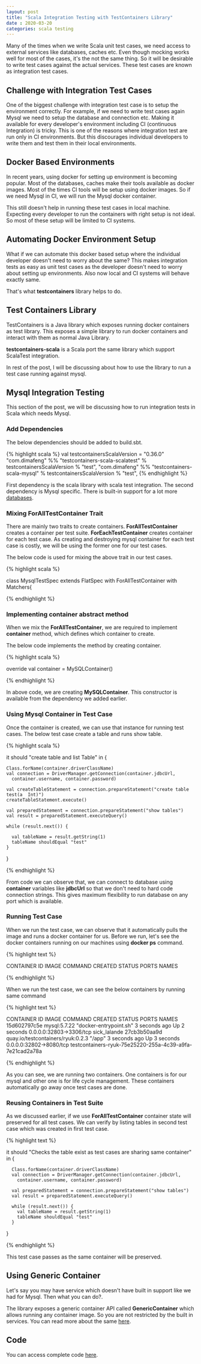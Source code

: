 ```yaml
---
layout: post
title: "Scala Integration Testing with TestContainers Library"
date : 2020-03-20
categories: scala testing
---
```

Many of the times when we write Scala unit test cases, we need access to external services like databases, caches etc. Even though mocking works well for most of the cases, it's the not the same thing. So it will be desirable to write test cases against the actual services. These test cases are known as integration test cases.

## Challenge with Integration Test Cases
One of the biggest challenge with integration test case is to setup the environment correctly. For example, if we need to write test cases again Mysql we need to setup the database and connection etc. Making it available for every developer's environment including CI (continuous Integration) is tricky. This is one of the reasons where integration test are run only in CI environments. But this discourages individual developers to write them and test them in their local environments.

## Docker Based Environments
In recent years, using docker for setting up environment is becoming popular. Most of the databases, caches make their tools available as docker images. Most of the times CI tools will be setup using docker images. So if we need Mysql in CI, we will run the Mysql docker container. 

This still doesn't help in running these test cases in local machine. Expecting every developer to run the containers with right setup is not ideal. So most of these setup will be limited to CI systems. 

## Automating Docker Environment Setup

What if we can automate this docker based setup where the individual developer doesn't need to worry about the same? This makes integration tests as easy as unit test cases as the developer doesn't need to worry about setting up environments. Also now local and CI systems will behave exactly same. 

That's what **testcontainers** library helps to do. 

## Test Containers Library

TestContainers is a Java library which exposes running docker containers as test library. This exposes a simple library to run docker containers and interact with them as normal Java Library.

**testcontainers-scala** is a Scala port the same library which support ScalaTest integration.

In rest of the post, I will be discussing about how to use the library to run a test case running against mysql.


## Mysql Integration Testing

This section of the post, we will be discussing how to run integration tests in Scala which needs Mysql.

### Add Dependencies

The below dependencies should be added to build.sbt.

{% highlight scala %}
val testcontainersScalaVersion = "0.36.0"
"com.dimafeng" %% "testcontainers-scala-scalatest" % testcontainersScalaVersion % "test",
"com.dimafeng" %% "testcontainers-scala-mysql" % testcontainersScalaVersion % "test",
{% endhighlight %}

First dependency is the scala library with scala test integration. The second dependency is Mysql specific. There is built-in support for a lot more [databases](https://www.testcontainers.org/modules/databases/).

### Mixing ForAllTestContainer Trait

There are mainly two traits to create containers. **ForAllTestContainer** creates a container per test suite. **ForEachTestContainer** creates container for each test case. As creating and destroying mysql container for each test case is costly, we will be using the former one for our test cases.

The below code is used for mixing the above trait in our test cases.

{% highlight scala %}

class MysqlTestSpec extends FlatSpec with ForAllTestContainer  with Matchers{

{% endhighlight %}

### Implementing container abstract method

When we mix the **ForAllTestContainer**, we are required to implement **container** method, which defines which container to create.

The below code implements the method by creating container.

{% highlight scala %}

override val container = MySQLContainer()

{% endhighlight %}

In above code, we are creating **MySQLContainer**. This constructor is available from the dependency we added earlier.


### Using Mysql Container in Test Case

Once the container is created, we can use that instance for running test cases. The below test case create a table and runs show table.

{% highlight scala %}

 it should "create table and list Table" in {

    Class.forName(container.driverClassName)
    val connection = DriverManager.getConnection(container.jdbcUrl,
      container.username, container.password)

    val createTableStatement = connection.prepareStatement("create table test(a  Int)")
    createTableStatement.execute()

    val preparedStatement = connection.prepareStatement("show tables")
    val result = preparedStatement.executeQuery()

    while (result.next()) {

      val tableName = result.getString(1)
      tableName shouldEqual "test"
    }
  }

{% endhighlight %}

From code we can observe that, we can connect to database using **container** variables like **jdbcUrl** so that we don't need to hard code connection strings. This gives maximum flexibility to run database on any port which is available.

### Running Test Case

When we run the test case, we can observe that it automatically pulls the image and runs a docker container for us. Before we run, let's see the docker containers running on our machines using **docker ps** command.

{% highlight text %}

CONTAINER ID        IMAGE               COMMAND             CREATED             STATUS              PORTS               NAMES

{% endhighlight %}


When we run the test case, we can see the below containers by running same command

{% highlight text %}

CONTAINER ID        IMAGE                               COMMAND                  CREATED             STATUS              PORTS                     NAMES
15d602797c5e        mysql:5.7.22                        "docker-entrypoint.sh"   3 seconds ago       Up 2 seconds        0.0.0.0:32803->3306/tcp   sick_lalande
27cb3b50aa9d        quay.io/testcontainers/ryuk:0.2.3   "/app"                   3 seconds ago       Up 3 seconds        0.0.0.0:32802->8080/tcp   testcontainers-ryuk-75e25220-255a-4c39-a9fa-7e21cad2a78a

{% endhighlight %}

As you can see, we are running two containers. One containers is for our mysql and other one is for life cycle management. These containers automatically go away once test cases are done.


### Reusing Containers in Test Suite

As we discussed earlier, if we use **ForAllTestContainer** container state will preserved for all test cases. We can verify by listing tables in second test case which was created in first test case.

{% highlight text %}

it should "Checks the table exist as test cases are sharing same container" in {

      Class.forName(container.driverClassName)
      val connection = DriverManager.getConnection(container.jdbcUrl,
        container.username, container.password)

      val preparedStatement = connection.prepareStatement("show tables")
      val result = preparedStatement.executeQuery()

      while (result.next()) {
        val tableName = result.getString(1)
        tableName shouldEqual "test"
      }


  }

{% endhighlight %}

This test case passes as the same container will be preserved.


## Using Generic Container

Let's say you may have service which doesn't have built in support like we had for Mysql. Then what you can do?. 

The library exposes a generic container API called **GenericContainer** which allows running any container image. So you are not restricted by the built in services. You can read more about the same [here](https://www.testcontainers.org/features/creating_container/#examples).

## Code

You can access complete code [here](https://github.com/phatak-dev/ScalaExperiments/blob/master/src/test/scala/com/madhukaraphatak/scala/testcontainers/MysqlTestSpec.scala).
